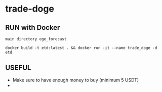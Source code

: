 # trade-doge

## RUN with Docker

```shell script
main directory ege_forecast

docker build -t etd:latest . && docker run -it --name trade_doge -d etd
```

## USEFUL
- Make sure to have enough money to buy (minimum 5 USDT)
- 
